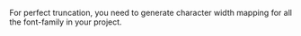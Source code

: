 For perfect truncation, you need to generate character width mapping for all the font-family in your project.